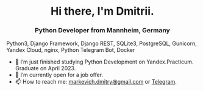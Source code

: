 <h1 align="center">Hi there, I'm Dmitrii.</h1>
<h3 align="center">Python Developer from Mannheim, Germany</h3>

Python3, Django Framework, Django REST, SQLite3, PostgreSQL, Gunicorn, Yandex Cloud, nginx, Python Telegram Bot, Docker

- 🔭 I’m just finished studying Python Development on Yandex.Practicum.
Graduate on April 2023.
- 🌱 I’m currently open for a job offer.
- 📫 How to reach me: markevich.dmitry@gmail.com or <a href="http://t.me/damarkevich" target="_blank">Telegram</a>.
